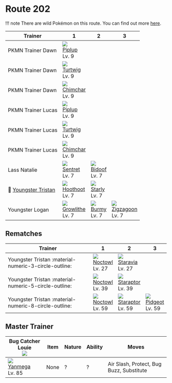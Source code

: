 # Route 202

!!! note
    There are wild Pokémon on this route. You can find out more [here](../../wild_pokemon/route_202/).


Trainer                                  | 1                                | 2                             | 3
---                                      | ---                              | ---                           | ---
PKMN Trainer Dawn                        | ![][393]<br>[Piplup]<br>Lv. 9    | &nbsp;                        | &nbsp;
PKMN Trainer Dawn                        | ![][387]<br>[Turtwig]<br>Lv. 9   | &nbsp;                        | &nbsp;
PKMN Trainer Dawn                        | ![][390]<br>[Chimchar]<br>Lv. 9  | &nbsp;                        | &nbsp;
PKMN Trainer Lucas                       | ![][393]<br>[Piplup]<br>Lv. 9    | &nbsp;                        | &nbsp;
PKMN Trainer Lucas                       | ![][387]<br>[Turtwig]<br>Lv. 9   | &nbsp;                        | &nbsp;
PKMN Trainer Lucas                       | ![][390]<br>[Chimchar]<br>Lv. 9  | &nbsp;                        | &nbsp;
Lass Natalie                             | ![][161]<br>[Sentret]<br>Lv. 7   | ![][399]<br>[Bidoof]<br>Lv. 7 | &nbsp;
:repeat: [Youngster Tristan](#rematches) | ![][163]<br>[Hoothoot]<br>Lv. 7  | ![][396]<br>[Starly]<br>Lv. 7 | &nbsp;
Youngster Logan                          | ![][058]<br>[Growlithe]<br>Lv. 7 | ![][412]<br>[Burmy]<br>Lv. 7  | ![][263]<br>[Zigzagoon]<br>Lv. 7

## Rematches

Trainer                                               | 1                               | 2                                 | 3
---                                                   | ---                             | ---                               | ---
Youngster Tristan :material-numeric-3-circle-outline: | ![][164]<br>[Noctowl]<br>Lv. 27 | ![][397]<br>[Staravia]<br>Lv. 27  | &nbsp;
Youngster Tristan :material-numeric-5-circle-outline: | ![][164]<br>[Noctowl]<br>Lv. 39 | ![][398]<br>[Staraptor]<br>Lv. 39 | &nbsp;
Youngster Tristan :material-numeric-8-circle-outline: | ![][164]<br>[Noctowl]<br>Lv. 59 | ![][398]<br>[Staraptor]<br>Lv. 59 | ![][018]<br>[Pidgeot]<br>Lv. 59

## Master Trainer

Bug Catcher Louie<br>![][bug_catcher] | Item | Nature | Ability | Moves
---                                   | ---  | ---    | ---     | ---
![][469]<br>[Yanmega]<br>Lv. 85       | None | ?      | ?       | Air Slash, Protect, Bug Buzz, Substitute

[Pidgeot]: ../../pokemon_changes/018/
[Growlithe]: ../../pokemon_changes/058/
[Sentret]: ../../pokemon_changes/161/
[Hoothoot]: ../../pokemon_changes/163/
[Noctowl]: ../../pokemon_changes/164/
[Zigzagoon]: ../../pokemon_changes/263/
[Turtwig]: ../../pokemon_changes/387/
[Chimchar]: ../../pokemon_changes/390/
[Piplup]: ../../pokemon_changes/393/
[Starly]: ../../pokemon_changes/396/
[Staravia]: ../../pokemon_changes/397/
[Staraptor]: ../../pokemon_changes/398/
[Bidoof]: ../../pokemon_changes/399/
[Burmy]: ../../pokemon_changes/412/
[Yanmega]: ../../pokemon_changes/469/
[018]: ../img/pokemon/018.png
[058]: ../img/pokemon/058.png
[161]: ../img/pokemon/161.png
[163]: ../img/pokemon/163.png
[164]: ../img/pokemon/164.png
[263]: ../img/pokemon/263.png
[387]: ../img/pokemon/387.png
[390]: ../img/pokemon/390.png
[393]: ../img/pokemon/393.png
[396]: ../img/pokemon/396.png
[397]: ../img/pokemon/397.png
[398]: ../img/pokemon/398.png
[399]: ../img/pokemon/399.png
[412]: ../img/pokemon/412.png
[469]: ../img/pokemon/469.png
[bug_catcher]: ../img/trainer/bug_catcher.png
